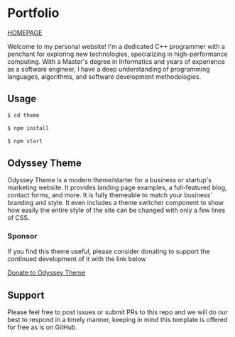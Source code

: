 # Portfolio

[HOMEPAGE](https://lukki15.github.io/)

Welcome to my personal website! I'm a dedicated C++ programmer with a penchant for exploring new technologies,
specializing in high-performance computing.
With a Master's degree in Informatics and years of experience as a software engineer,
I have a deep understanding of programming languages, algorithms, and software development methodologies.

## Usage

```bash
$ cd theme

$ npm install

$ npm start
```

## Odyssey Theme

Odyssey Theme is a modern theme/starter for a business or startup's marketing website. It provides landing page examples, a full-featured blog, contact forms, and more. It is fully themeable to match your business' branding and style. It even includes a theme switcher component to show how easily the entire style of the site can be changed with only a few lines of CSS.

### Sponsor

If you find this theme useful, please consider donating to support the continued development of it with the link below

[Donate to Odyssey Theme](https://sapling.lemonsqueezy.com/checkout/buy/9b78751f-6382-442d-ac99-32c2318b70a0)

## Support

Please feel free to post issues or submit PRs to this repo and we will do our best to respond in a timely manner, keeping in mind this template is offered for free as is on GitHub.
